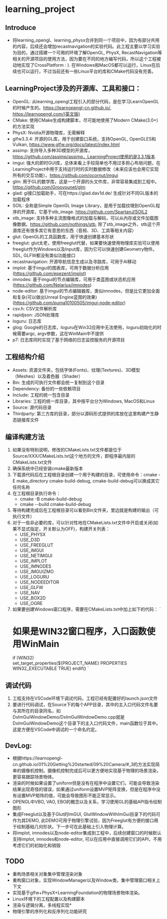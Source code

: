 # learning_project
 
 ## Introduce
 * 将learning_opengl、learning_physx合并到同一个项目中，因为有部分共用的内容，后续还会增加recastnavigation的实验代码。此工程主要以学习实验为目的，通过搭建一个可用的环境了解OpenGL, PhysX, RecastNavigation等相关的开源项目的使用方法，因为要在不同的地方编写代码，所以这个工程被动地实现了CrossPlatform : ). 在Windows和MacOS都可以运行，Linux在后续也可以运行，不过当前还有一些Linux平台的库和CMake代码没有完善。
 


 ## LearningProject涉及的开源库、工具和接口：
 - OpenGL: 从learning_opengl工程引入的部分代码，是在学习LearnOpenGL的时候产生的。https://learnopengl-cn.github.io/, https://learnopengl.com/(英文版)
 - CMake: 使用CMake生成构建脚本，尽可能地使用了Modern CMake(3.0+)的方法实现
 - PhysX: Nvidia开源物理库，无需解释
 - glfw3.3.4: 开源的GL库，用于创建窗口系统，支持OpenGL, OpenGLES和Vulkan, https://www.glfw.org/docs/latest/index.html
 - assimp: 支持导入多种3D模型的开源库， https://github.com/assimp/assimp，LearningProject使用的是3.3.1版本
 - imgui: 强大的即时GUI库，总体来看上手较简单也不用过多担心布局问题，在LearningProject中用于支持运行时的实时数据修改（未来应该也会用它实现所有的交互功能）。https://github.com/ocornut/imgui
 - glm: 用于GL的数学库，这是一个开源的头文件库，非常容易集成到工程中。https://github.com/Groovounet/glm
 - glad: gl接口加载助手，可在https://glad.dav1d.de/ 生成针对不同GL版本的加载程序
 - SOIL: 全称是Simple OpenGL Image Library，是用于加载纹理到OpenGL程序的开源库，它基于stb_image. https://github.com/SpartanJ/SOIL2
 - stb_image: 支持多种主流图像格式的加载与解码，可以从内存或文件加载图像数据。https://github.com/nothings/stb, 除了stb_image之外，stb这个开源库还有很多其它有意思的东西（音频、3D、工具等相关内容）
 - glut: OpenGL的工具函数库，用于快速创建基本形状
 - freeglut: glut太老，使用freeglut代替，如果要快速使用物理库实验可以使用freeglut作为Windows以及Input库，因为它可以快速创建Geometry物件。SDL, GLFW都没有类似功能接口
 - recastnavigation: 开源导航信息生成以及寻路库，可用于AI移动
 - implot: 基于imgui的图表库，可用于数据分析应用(https://github.com/epezent/implot)
 - imnodes: 基于imgui的节点编辑库，可用于类蓝图或状态机应用(https://github.com/Nelarius/imnodes)
 - node-editor: 基于imgui的节点编辑器库，类似imnodes，但是比它更加全面和复杂(可以做出Unreal Engine蓝图的效果)(https://github.com/puma10100505/imgui-node-editor)
 - csv.h: CSV文件解析库
 - rapidjson: JSON处理库
 - loguru: 日志库
 - glog: Google的日志库，loguru在Win32应用中无法使用，loguru初始化的时候需要argc, argv参数，这在WinMain中不提供
 - p7: 日志库同时实现了基于网络的日志监控服务的开源项目


## 工程结构介绍
- Assets: 资源文件夹，包括字体(Fonts)、纹理(Textures)、3D模型（Meshes）以及着色器（Shader）
- Bin: 生成的可执行文件都会统一复制到这个目录
- Dependency: 备份的一些依赖项目
- Include: 工程的统一包含目录
- Libraries: 工程的统一库目录，其中按平台分为Windows, MacOS和Linux
- Source: 源代码目录
- Thirdparty: 第三方库的目录，部分以源码形式提供的库放在这里构建产生静态链接库文件

## 编译构建方法
1. 如果没有特别说明，修改的CMakeLists.txt文件都是位于Source/XXX/CMakeLists.txt这个地方的文件，即程序最内层的CMakeLists.txt文件
2. 确保系统中已经安装cmake最新版本
3. 下载源代码后在工程根目录创建一个用于构建的目录，可使用命令：cmake -E make_directory cmake-build-debug, cmake-build-debug可以换成其它任何名称
4. 在工程根目录执行命令：
    - cmake -B cmake-build-debug
    - cmake --build cmake-build-debug
5. 等待构建完成后在工程根目录可以看到Bin文件夹，里边就是构建的输出（可执行文件）
6. 对于一些非必要的库，可以针对性地在CMakeLists.txt文件中开启或关闭(如果不显式指定，开关默认为OFF)，构建开关列表：
    - USE_PHYSX
    - USE_D3D
    - USE_FREEGLUT
    - USE_IMGUI
    - USE_NETIMGUI
    - USE_IMPLOT
    - USE_IMNODES
    - USE_IMGUIZMO
    - USE_LOGURU
    - USE_NODEEDITOR
    - USE_GLFW
    - USE_NAV
    - USE_BOX2D
    - USE_OGRE
7. 如果要创建Windows窗口程序，需要在CMakeLists.txt中加上如下的代码：
    `
    # 如果是WIN32窗口程序，入口函数使用WinMain
    if (WIN32)        
        set_target_properties(${PROJECT_NAME} PROPERTIES WIN32_EXECUTABLE TRUE)
    endif()
    `

## 调试代码
1. 工程支持在VSCode环境下调试代码，工程已经有配置好的launch.json文件
2. 要进行代码调试，在Source下的每个APP目录，其中的主入口代码文件名要与其所在的目录同名，如DxImGuiWindowDemo/DxImGuiWindowDemo.cpp就是DxImGuiWindowDemo这个目录下的主入口代码文件，main函数位于其中。这是方便在VSCode中调试的一个命名约定。

## DevLog:
- 根据https://learnopengl-cn.github.io/01%20Getting%20started/09%20Camera/#_3的方法实现简单的摄像机控制。摄像机控制完成后可以更方便地实现基于物理的场景渲染，更容易跟踪场景物体。
- 渲染的时候如果设置了uniform但是没有在程序中设置它们，可能会导致渲染结果出现奇怪的错误，如果通过uniform设置MVP矩阵变换，但是在程序中没有设置MVP矩阵的值，可能会导致图形不能正常显示。
- OPENGL中VBO, VAO, EBO的概念以及关系，学习使用GL的基础API指令绘制图形
- 集成Freeglut以及基于Glut的ImGUI, GlutWindowWithImGui目录下的代码可作为其DEMO, 此DEMO可用于物理引擎试验，因为Freeglut有方便的接口用于绘制基础几何形状。下一步可在此基础上引入物理计算。
- 将implot, imnodes以及node-editor集成到工程中，后续创建窗口的时候默认支持implot, imnodes和node-editor, 可以在应用中直接调用它们的API，不用考虑它们的初始化和销毁

## TODO
* 重构场景相关对象集中管理渲染对象
* 重构窗口对象，实现WindowManager以及Window类，集中管理窗口相关上下文
* 实现基于glfw+PhysX+LearningFoundation的物理场景物体渲染。
* Linux环境下的工程配置以及构建脚本
* 渲染与逻辑分离，多线程实现*
* 物理引擎的序列化和反序列化功能研究
